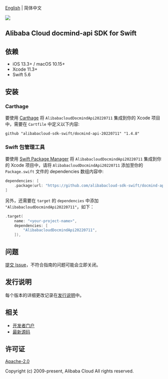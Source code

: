 [English](README.md) | 简体中文

![](https://aliyunsdk-pages.alicdn.com/icons/AlibabaCloud.svg)

## Alibaba Cloud docmind-api SDK for Swift

## 依赖

- iOS 13.3+ / macOS 10.15+
- Xcode 11.3+
- Swift 5.6

## 安装

### Carthage

要使用 [Carthage](https://github.com/Carthage/Carthage) 将 `AlibabacloudDocmindApi20220711` 集成到你的 Xcode 项目中，需要在 `Cartfile` 中定义以下内容:

```ogdl
github "alibabacloud-sdk-swift/docmind-api-20220711" "1.4.8"
```

### Swift 包管理工具

要使用 [Swift Package Manager](https://swift.org/package-manager/) 将 `AlibabacloudDocmindApi20220711` 集成到你的 Xcode 项目中，请将 `AlibabacloudDocmindApi20220711` 添加至你的 `Package.swift` 文件的 dependencies 数组内容中:

```swift
dependencies: [
    .package(url: "https://github.com/alibabacloud-sdk-swift/docmind-api-20220711.git", from: "1.4.8")
]
```

另外，还需要在 `target` 的 `dependencies` 中添加 `"AlibabacloudDocmindApi20220711"`，如下：

```swift
.target(
    name: "<your-project-name>",
    dependencies: [
        "AlibabacloudDocmindApi20220711",
    ]),
```

## 问题

[提交 Issue](https://github.com/alibabacloud-sdk-swift/docmind-api-20220711/issues/new)，不符合指南的问题可能会立即关闭。

## 发行说明

每个版本的详细更改记录在[发行说明](./ChangeLog.txt)中。

## 相关

* [开发者门户](https://next.api.aliyun.com/home)
* [最新源码](https://github.com/alibabacloud-sdk-swift/docmind-api-20220711)

## 许可证

[Apache-2.0](http://www.apache.org/licenses/LICENSE-2.0)

Copyright (c) 2009-present, Alibaba Cloud All rights reserved.
